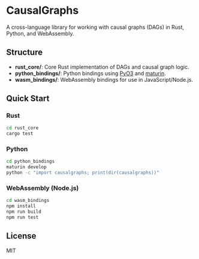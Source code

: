 # CausalGraphs

A cross-language library for working with causal graphs (DAGs) in Rust, Python, and WebAssembly.

## Structure

- **rust_core/**: Core Rust implementation of DAGs and causal graph logic.
- **python_bindings/**: Python bindings using [PyO3](https://github.com/PyO3/pyo3) and [maturin](https://github.com/PyO3/maturin).
- **wasm_bindings/**: WebAssembly bindings for use in JavaScript/Node.js.

## Quick Start

### Rust

```sh
cd rust_core
cargo test
```

### Python

```sh
cd python_bindings
maturin develop
python -c "import causalgraphs; print(dir(causalgraphs))"
```

### WebAssembly (Node.js)

```sh
cd wasm_bindings
npm install
npm run build
npm run test
```

## License

MIT